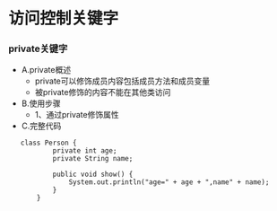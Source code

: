 # 访问控制关键字
### private关键字
 * A.private概述
	* private可以修饰成员内容包括成员方法和成员变量
	* 被private修饰的内容不能在其他类访问
 * B.使用步骤
	* 1、通过private修饰属性
 * C.完整代码
 ```
  	class Person {
  			private int age;
  			private String name;

  			public void show() {
  				System.out.println("age=" + age + ",name" + name);
  			}
  		}
 ```

